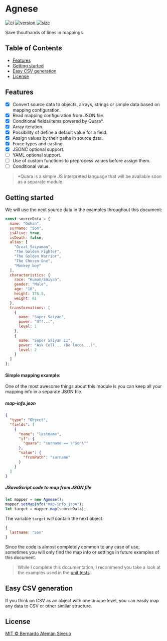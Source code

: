 # Agnese

[![ci](https://github.com/wandeber/agnese/actions/workflows/release-package.yml/badge.svg)](https://github.com/wandeber/agnese/actions)
[![version](https://img.shields.io/github/package-json/v/wandeber/agnese)](https://www.npmjs.com/package/agnese)
[![size](https://img.shields.io/bundlephobia/min/agnese)](https://www.npmjs.com/package/agnese)

Save thouthands of lines in mappings.

## Table of Contents

- [Features](#features)
- [Getting started](#getting-started)
- [Easy CSV generation](#easy-csv-generation)
- [License](#license)

## Features

- [x] Convert source data to objects, arrays, strings or simple data based on mapping configuration.
- [x] Read mapping configuration from JSON file.
- [x] Conditional fields/items powered by Quara*.
- [x] Array iteration.
- [x] Possibility of define a default value for a field.
- [x] Assign values by their paths in source data.
- [x] Force types and casting.
- [x] JSONC optional support.
- [ ] YAML optional support.
- [ ] Use of custom functions to preprocess values before assign them.
- [ ] Conditional value.

> *Quara is a simple JS interpreted language that will be available soon as a separate module.

## Getting started

We will use the next source data in the examples throughout this document:

```javascript
const sourceData = {
  name: "Gohan",
  surname: "Son",
  isAlive: true,
  isDeath: false,
  alias: [
    "Great Saiyaman",
    "The Golden Fighter",
    "The Golden Warrior",
    "The Chosen One",
    "Monkey boy"
  ],
  characteristics: {
    race: "Human/Saiyan",
    gender: "Male",
    age: "10",
    height: 176.5,
    weight: 61
  },
  transformations: [
    {
      name: "Super Saiyan",
      power: "Uff...",
      level: 1
    },
    {
      name: "Super Saiyan II",
      power: "Ask Cell... (De locos...)",
      level: 2
    }
  ]
};
```

#### Simple mapping example:

One of the most awesome things about this module is you can keep all your mapping info in a separate JSON file.

##### map-info.json

```json
{
  "type": "Object",
  "fields": [
    {
      "name": "lastname",
      "if": {
        "quara": "surname == \"Son\""
      },
      "value": {
        "fromPath": "surname"
      }
    }
  ]
}
```

##### JSavaScript code to map from JSON file

```javascript
let mapper = new Agnese();
mapper.setMapInfo("map-info.json");
let target = mapper.map(sourceData);
```

The variable `target` will contain the next object:

```js
{
  lastname: "Son"
}
```

Since the code is almost completely common to any case of use, sometimes you will only find the map info or settings in future examples of this document.

> While I complete this documentation, I recommend you take a look at the examples used in the [unit tests](test/MapInfoFiles).

## Easy CSV generation

If you think on CSV as an object with one unique level, you can easily map any data to CSV or other similar structure. 

## License

[MIT © Bernardo Alemán Siverio](LICENSE)
